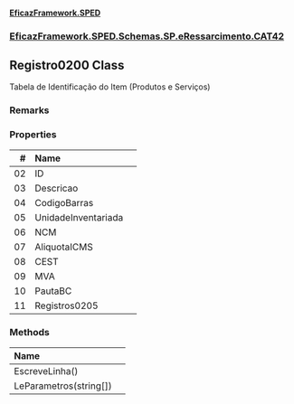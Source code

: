 #### [EficazFramework.SPED](EficazFrameworkSPED.md 'EficazFramework SPED')
### [EficazFramework.SPED.Schemas.SP.eRessarcimento.CAT42](EficazFramework.SPED.Schemas.SP.eRessarcimento.CAT42.md 'EficazFramework.SPED.Schemas.SP.eRessarcimento.CAT42')

## Registro0200 Class

Tabela de Identificação do Item (Produtos e Serviços)

### Remarks
### Properties

| # | Name | |
| ---: | :--- | :--- |
| 02 | ID |  |
| 03 | Descricao |  |
| 04 | CodigoBarras |  |
| 05 | UnidadeInventariada |  |
| 06 | NCM |  |
| 07 | AliquotaICMS |  |
| 08 | CEST |  |
| 09 | MVA |  |
| 10 | PautaBC |  |
| 11 | Registros0205 |  |
### Methods

| Name | |
| :--- | :--- |
| EscreveLinha() |  |
| LeParametros(string[]) |  |
